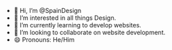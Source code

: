 - 👋 Hi, I’m @SpainDesign
- 👀 I’m interested in all things Design.
- 🌱 I’m currently learning to develop websites.
- 💞️ I’m looking to collaborate on website development. 
- 😄 Pronouns: He/Him
